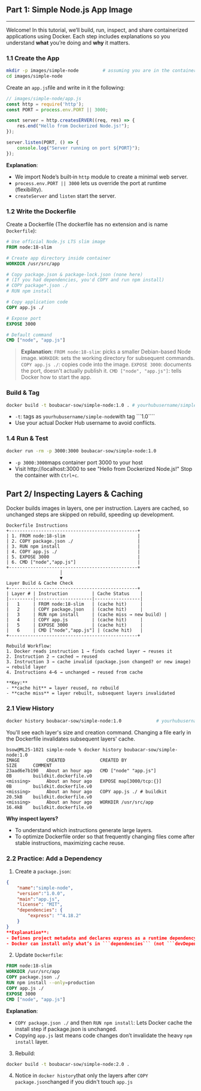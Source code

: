 ## Part 1: Simple Node.js App Image

---
Welcome! In this tutorial, we’ll build, run, inspect, and share containerized applications using Docker. Each step includes explanations so you understand **what** you’re doing and **why** it matters.

### 1.1 Create the App
```bash
mkdir -p images/simple-node         # assuming you are in the containerization directory
cd images/simple-node
```
Create an ```app.js```file and write in it the following:
```js
// images/simple-node/app.js
const http = require('http');
const PORT = process.env.PORT || 3000;

const server = http.createsERVER((req, res) => {
    res.end("Hello from Dockerized Node.js!");
});

server.listen(PORT, () => {
    console.log("Server running on port ${PORT}");
});
```
**Explanation**:

- We import Node’s built‑in ```http``` module to create a minimal web server.
- ```process.env.PORT || 3000``` lets us override the port at runtime (flexibility).
- ```createServer``` and ```listen``` start the server.

### 1.2 Write the Dockerfile
Create a Dockerfile (The dockerfile has no extension and is name ```Dockerfile```):
```dockerfile
# Use official Node.js LTS slim image
FROM node:18-slim

# Create app directory inside container
WORKDIR /usr/src/app

# Copy package.json & package-lock.json (none here)
# (If you had dependencies, you'd COPY and run npm install)
# COPY package*.json ./
# RUN npm install

# Copy application code
COPY app.js ./

# Expose port
EXPOSE 3000

# Default command
CMD ["node", "app.js"]
```
>**Explanation**:
```FROM node:18-slim```: picks a smaller Debian-based Node image.
```WORKDIR```: sets the working directory for subsequent commands.
```COPY app.js ./```: copies code into the image.
```EXPOSE 3000```: documents the port, doesn't actually publish it.
```CMD ["node", "app.js"]```: tells Docker how to start the app.

### Build & Tag
```bash
docker build -t boubacar-sow/simple-node:1.0 . # yourhubusername/simple-node:1.0 .
```
- ```-t```: tags as ```yourhubusername/simple-node```with tag ```1.0````
- Use your actual Docker Hub username to avoid conflicts.

### 1.4 Run & Test
```bash
docker run -rm -p 3000:3000 boubacar-sow/simple-node:1.0
```
- ```-p 3000:3000```maps container port 3000 to your host
- Visit http://localhost:3000 to see "Hello from Dockerized Node.js!"
Stop the container with ```Ctrl+c```.

## Part 2/ Inspecting Layers & Caching
Docker builds images in layers, one per instruction. Layers are cached, so unchanged steps are skipped on rebuild, speeding up development.

```plaintext
Dockerfile Instructions
+------------------------------------------------+
| 1. FROM node:18-slim                           |
| 2. COPY package.json ./                        |
| 3. RUN npm install                             |
| 4. COPY app.js ./                              |
| 5. EXPOSE 3000                                 |
| 6. CMD ["node","app.js"]                       |
+------------------------------------------------+
                    │
                    ▼
Layer Build & Cache Check
+------------------------------------------------+
| Layer # | Instruction         | Cache Status    |
|---------|---------------------|-----------------|
|   1     | FROM node:18-slim   | (cache hit)     |
|   2     | COPY package.json   | (cache hit)     |
|   3     | RUN npm install     | (cache miss → new build) |
|   4     | COPY app.js         | (cache hit)     |
|   5     | EXPOSE 3000         | (cache hit)     |
|   6     | CMD ["node","app.js"] | (cache hit)   |
+------------------------------------------------+

Rebuild Workflow:
1. Docker reads instruction 1 → finds cached layer → reuses it  
2. Instruction 2 → cached → reused  
3. Instruction 3 → cache invalid (package.json changed? or new image) → rebuild layer  
4. Instructions 4–6 → unchanged → reused from cache  

**Key:**  
- **cache hit** = layer reused, no rebuild  
- **cache miss** = layer rebuilt, subsequent layers invalidated  
```
### 2.1 View History
```bash
docker history boubacar-sow/simple-node:1.0             # yourhubusername/simple-node:1.0
```
You'll see each layer's size and creation command. Changing a file early in the Dockerfile invalidates subsequent layers' cache.

```plaintext
bsow@ML25-1021 simple-node % docker history boubacar-sow/simple-node:1.0
IMAGE          CREATED             CREATED BY                                      SIZE      COMMENT
23aad6e7b190   About an hour ago   CMD ["node" "app.js"]                           0B        buildkit.dockerfile.v0
<missing>      About an hour ago   EXPOSE map[3000/tcp:{}]                         0B        buildkit.dockerfile.v0
<missing>      About an hour ago   COPY app.js ./ # buildkit                       20.5kB    buildkit.dockerfile.v0
<missing>      About an hour ago   WORKDIR /usr/src/app                            16.4kB    buildkit.dockerfile.v0
```
**Why inspect layers?**
- To understand which instructions generate large layers.
- To optimize Dockerfile order so that frequently changing files come after stable instructions, maximizing cache reuse.

### 2.2 Practice: Add a Dependency
1. Create a ```package.json```:
```json
{
    "name":"simple-node",
    "version":"1.0.0",
    "main":"app.js",
    "license": "MIT",
    "dependencies": {
        "express": "^4.18.2"
    }
}
**Explanation**:
- Defines project metadata and declares express as a runtime dependency.
- Docker can install only what’s in ```dependencies``` (not ```devDependencies```), keeping images slim.
```
2. Update ```Dockerfile```:
```dockerfile
FROM node:18-slim
WORKDIR /usr/src/app
COPY package.json ./
RUN npm install --only=production
COPY app.js ./
EXPOSE 3000
CMD ["node", "app.js"]
```
**Explanation**:
- ```COPY package.json ./``` and then ```RUN npm install```: Lets Docker cache the install step if package.json is unchanged.
- Copying ```app.js``` last means code changes don’t invalidate the heavy ```npm install``` layer.

3. Rebuild:
```bash
docker build -t boubacar-sow/simple-node:2.0 .
```
4. Notice in ```docker history```that only the layers after ```COPY package.json```changed if you didn't touch ```app.js```

